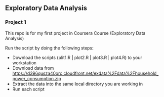 ## Exploratory Data Analysis
### Project 1

This repo is for my first project in Coursera Course (Exploratory Data Analysis)

Run the script by doing the following steps:

 * Download the scripts (plit1.R | plot2.R | plot3.R | plot4.R) to your workstation
 * Download data from https://d396qusza40orc.cloudfront.net/exdata%2Fdata%2Fhousehold_power_consumption.zip
 * Extract the data into the same local directory you are working in
 * Run each script

